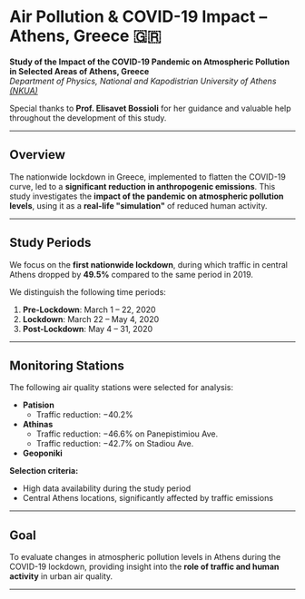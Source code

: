 #  Air Pollution & COVID-19 Impact – Athens, Greece 🇬🇷

**Study of the Impact of the COVID-19 Pandemic on Atmospheric Pollution in Selected Areas of Athens, Greece**  
 *Department of Physics, National and Kapodistrian University of Athens [(NKUA)](https://www.phys.uoa.gr)*  



Special thanks to **Prof. Elisavet Bossioli** for her guidance and valuable help throughout the development of this study.

---

##  Overview

The nationwide lockdown in Greece, implemented to flatten the COVID-19 curve, led to a **significant reduction in anthropogenic emissions**.  This study investigates the **impact of the pandemic on atmospheric pollution levels**, using it as a **real-life "simulation"** of reduced human activity.

---

##  Study Periods

We focus on the **first nationwide lockdown**, during which traffic in central Athens dropped by **49.5%** compared to the same period in 2019.

We distinguish the following time periods:

1. **Pre-Lockdown**: March 1 – 22, 2020  
2. **Lockdown**: March 22 – May 4, 2020  
3. **Post-Lockdown**: May 4 – 31, 2020

---

##  Monitoring Stations

The following air quality stations were selected for analysis:

- **Patision**  
  -  Traffic reduction: −40.2%
- **Athinas**  
  -  Traffic reduction: −46.6% on Panepistimiou Ave.  
  -  Traffic reduction: −42.7% on Stadiou Ave.
- **Geoponiki** 

**Selection criteria:**

- High data availability during the study period
- Central Athens locations, significantly affected by traffic emissions

---

##  Goal

To evaluate changes in atmospheric pollution levels in Athens during the COVID-19 lockdown, providing insight into the **role of traffic and human activity** in urban air quality.

---


